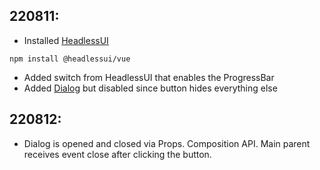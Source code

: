 ## 220811:

- Installed [HeadlessUI](https://headlessui.com/vue/switch)
```
npm install @headlessui/vue
```
- Added switch from HeadlessUI that enables the ProgressBar
- Added [Dialog](https://headlessui.com/vue/dialog) but disabled since button hides everything else

## 220812:

- Dialog is opened and closed via Props. Composition API. Main parent receives event close after clicking the button.